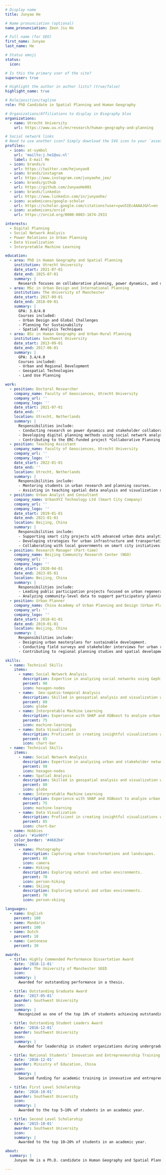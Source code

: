 ```yaml
---
# Display name
title: Junyao He

# Name pronunciation (optional)
name_pronunciation: Zeon Jiu Ho

# Full name (for SEO)
first_name: Junyao
last_name: He

# Status emoji
status:
  icon: 

# Is this the primary user of the site?
superuser: true

# Highlight the author in author lists? (true/false)
highlight_name: true

# Role/position/tagline
role: PhD Candidate in Spatial Planning and Human Geography

# Organizations/Affiliations to display in Biography blox
organizations:
  - name: Utrecht University
    url: https://www.uu.nl/en/research/human-geography-and-planning

# Social network links
# Need to use another icon? Simply download the SVG icon to your `assets/media/icons/` folder.
profiles:
  - icon: at-symbol
    url: 'mailto:j.he1@uu.nl'
    label: E-mail Me
  - icon: brands/x
    url: https://twitter.com/hejunyao8
  - icon: brands/instagram
    url: https://www.instagram.com/junyaohe_jeo/
  - icon: brands/github
    url: https://github.com/JunyaoHe001
  - icon: brands/linkedin
    url: https://www.linkedin.com/in/junyaohe/
  - icon: academicons/google-scholar
    url: https://scholar.google.com/citations?user=ywo5IEcAAAAJ&hl=en
  - icon: academicons/orcid
    url: https://orcid.org/0000-0003-1674-2933

interests:
  - Digital Planning
  - Social Network Analysis
  - Power Relations in Urban Planning
  - Data Visualization
  - Interpretable Machine Learning

education:
  - area: PhD in Human Geography and Spatial Planning
    institution: Utrecht University
    date_start: 2021-07-01
    date_end: 2025-07-01
    summary: |
      Research focuses on collaborative planning, power dynamics, and digital participation, supervised by Dr. Yanliu Lin. Leveraged tools like R, Gephi, and Pajek to analyze stakeholder participation and urban data, contributing to the ERC-funded project *Collaborative Planning in China*.
  - area: MSc in Urban Design and International Planning
    institution: The University of Manchester
    date_start: 2017-09-01
    date_end: 2018-09-01
    summary: |
      GPA: 3.8/4.0
      Courses included:
      - Urban Design and Global Challenges
      - Planning for Sustainability
      - Spatial Analysis Techniques
  - area: BSc in Human Geography and Urban-Rural Planning
    institution: Southwest University
    date_start: 2013-09-01
    date_end: 2017-06-01
    summary: |
      GPA: 3.4/4.0
      Courses included:
      - Urban and Regional Development
      - Geospatial Technologies
      - Land Use Planning

work:
  - position: Doctoral Researcher
    company_name: Faculty of Geosciences, Utrecht University
    company_url: ''
    company_logo: ''
    date_start: 2021-07-01
    date_end: ''
    location: Utrecht, Netherlands
    summary: |
      Responsibilities include:
      - Conducting research on power dynamics and stakeholder collaboration in planning processes.
      - Developing digital planning methods using social network analysis and spatial analysis tools.
      - Contributing to the ERC-funded project *Collaborative Planning in China*.
  - position: Teaching Assistant
    company_name: Faculty of Geosciences, Utrecht University
    company_url: ''
    company_logo: ''
    date_start: 2022-01-01
    date_end: ''
    location: Utrecht, Netherlands
    summary: |
      Responsibilities include:
      - Mentoring students in urban research and planning courses.
      - Assisting in teaching spatial data analysis and visualization using R and Gephi.
  - position: Urban Analyst and Consultant
    company_name: UrbanXYZ Technology Ltd (Smart City Company)
    company_url: ''
    company_logo: ''
    date_start: 2019-01-01
    date_end: 2021-01-01
    location: Beijing, China
    summary: |
      Responsibilities include:
      - Supporting smart city projects with advanced urban data analytics.
      - Developing strategies for urban infrastructure and transportation planning.
      - Collaborating with local governments on smart city initiatives.
  - position: Research Manager (Part-time)
    company_name: Beijing Community Research Center (NGO)
    company_url: ''
    company_logo: ''
    date_start: 2020-04-01
    date_end: 2023-05-01
    location: Beijing, China
    summary: |
      Responsibilities include:
      - Leading public participation projects focused on urban regeneration.
      - Analyzing community-level data to support participatory planning initiatives.
  - position: Urban Planner
    company_name: China Academy of Urban Planning and Design (Urban Planning Institution)
    company_url: ''
    company_logo: ''
    date_start: 2018-01-01
    date_end: 2019-01-01
    location: Beijing, China
    summary: |
      Responsibilities include:
      - Designing urban masterplans for sustainable development.
      - Conducting field surveys and stakeholder interviews for urban regeneration projects.
      - Contributing to regional planning studies and spatial development strategies.

skills:
  - name: Technical Skills
    items:
      - name: Social Network Analysis
        description: Expertise in analyzing social networks using Gephi, Pajek, and R.
        percent: 90
        icon: hexagon-nodes
      - name:  Geo-spatio-temporal Analysis
        description: Skilled in geospatial analysis and visualization with QGIS, ArcGIS and Python.
        percent: 80
        icon: globe
      - name: Interpretable Machine Learning
        description: Experience with SHAP and XGBoost to analyze urban data patterns.
        percent: 75
        icon: machine-learning
      - name: Data Visualization
        description: Proficient in creating insightful visualizations with Python, R and Tableau.
        percent: 85
        icon: chart-bar
  - name: Technical Skills
    items:
      - name: Social Network Analysis
        description: Expertise in analyzing urban and stakeholder networks using Gephi, Pajek, and R.
        percent: 90
        icon: hexagon-nodes
      - name: Spatial Analysis
        description: Skilled in geospatial analysis and visualization with QGIS and Python.
        percent: 80
        icon: globe
      - name: Interpretable Machine Learning
        description: Experience with SHAP and XGBoost to analyze urban data patterns.
        percent: 75
        icon: machine-learning
      - name: Data Visualization
        description: Proficient in creating insightful visualizations with R and Tableau.
        percent: 85
        icon: chart-bar
  - name: Hobbies
    color: '#1e90ff'
    color_border: '#4682b4'
    items:
      - name: Photography
        description: Capturing urban transformations and landscapes.
        percent: 80
        icon: camera
      - name: Hiking
        description: Exploring natural and urban environments.
        percent: 70
        icon: person-hiking
      - name: Skiing
        description: Exploring natural and urban environments.
        percent: 70
        icon: person-skiing

languages:
  - name: English
    percent: 100
  - name: Mandarin
    percent: 100
  - name: Dutch
    percent: 10
  - name: Cantonese
    percent: 30

awards:
  - title: Highly Commended Performance Dissertation Award
    date: '2018-11-01'
    awarder: The University of Manchester SEED
    icon: 
    summary: |
      Awarded for outstanding performance in a thesis.

  - title: Outstanding Graduate Award
    date: '2017-05-01'
    awarder: Southwest University
    icon: 
    summary: |
      Recognized as one of the top 10% of students achieving outstanding grades during undergraduate studies.

  - title: Outstanding Student Leaders Award
    date: '2016-12-01'
    awarder: Southwest University
    icon: 
    summary: |
      Awarded for leadership in student organizations during undergraduate education.

  - title: National Students’ Innovation and Entrepreneurship Training Funding
    date: '2016-12-01'
    awarder: Ministry of Education, China
    icon: 
    summary: |
      Secured funding for academic training in innovative and entrepreneurial projects for undergraduate students.

  - title: First Level Scholarship
    date: '2016-10-01'
    awarder: Southwest University
    icon: 
    summary: |
      Awarded to the top 5–10% of students in an academic year.

  - title: Second Level Scholarship
    date: '2015-10-01'
    awarder: Southwest University
    icon: 
    summary: |
      Awarded to the top 10–20% of students in an academic year.

about:
  summary: |
    Junyao He is a Ph.D. candidate in Human Geography and Spatial Planning at Utrecht University. His research interests include digital planning, social network analysis, and power relations in urban planning. Skilled in spatial analysis, data visualization, and interpretable machine learning, Junyao bridges traditional planning approaches with emerging technologies to foster sustainable and inclusive urban environments.

---
```

